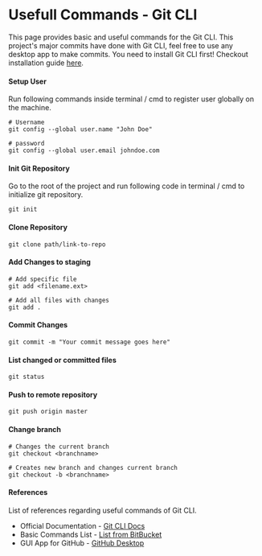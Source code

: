 # Usefull Commands - Git CLI

This page provides basic and useful commands for the Git CLI. This project's major commits have done with Git CLI, feel free to use any desktop app to make commits. You need to install Git CLI first! Checkout installation guide [here](https://git-scm.com/).

#### Setup User

Run following commands inside terminal / cmd to register user globally on the machine.

```shell
# Username
git config --global user.name "John Doe"

# password
git config --global user.email johndoe.com
```

#### Init Git Repository

Go to the root of the project and run following code in terminal / cmd to initialize git repository.

```shell
git init
```

#### Clone Repository

```shell
git clone path/link-to-repo
```

#### Add Changes to staging

```shell
# Add specific file
git add <filename.ext>

# Add all files with changes
git add .
```

#### Commit Changes

```shell
git commit -m "Your commit message goes here"
```

#### List changed or committed files

```shell
git status
```

#### Push to remote repository

```shell
git push origin master
```

#### Change branch

```shell
# Changes the current branch
git checkout <branchname>

# Creates new branch and changes current branch
git checkout -b <branchname>
```

#### References

List of references regarding useful commands of Git CLI.

- Official Documentation - [Git CLI Docs](https://www.git-scm.com/doc)
- Basic Commands List - [List from BitBucket](https://confluence.atlassian.com/bitbucketserver/basic-git-commands-776639767.html)
- GUI App for GitHub - [GitHub Desktop](https://desktop.github.com/)

